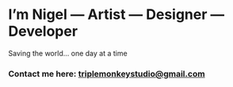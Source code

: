 # I’m Nigel — Artist — Designer — Developer #

Saving the world... one day at a time

### Contact me here: triplemonkeystudio@gmail.com ###
 
<!---
TripleMonkey/TripleMonkey is a ✨ special ✨ repository because its `README.md` (this file) appears on your GitHub profile.
You can click the Preview link to take a look at your changes.
--->
